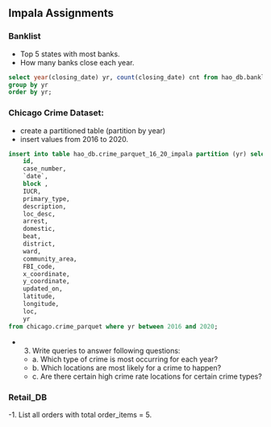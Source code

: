 ## Impala Assignments

### Banklist
- Top 5 states with most banks.
- How many banks close each year.
```sql
select year(closing_date) yr, count(closing_date) cnt from hao_db.banklist_parquet
group by yr
order by yr;
```

### Chicago Crime Dataset:
- create a partitioned table (partition by year)
- insert values from 2016 to 2020.
```sql
insert into table hao_db.crime_parquet_16_20_impala partition (yr) select 
    id,
    case_number,
    `date`,
    block ,
    IUCR,
    primary_type,
    description,
    loc_desc,
    arrest,
    domestic,
    beat,
    district,
    ward,
    community_area,
    FBI_code,
    x_coordinate,
    y_coordinate,
    updated_on,
    latitude,
    longitude,
    loc,
    yr
from chicago.crime_parquet where yr between 2016 and 2020;
```

- 3. Write queries to answer following questions:
  - a. Which type of crime is most occurring for each year?
  - b. Which locations are most likely for a crime to happen?
  - c. Are there certain high crime rate locations for certain crime types?

### Retail_DB
-1. List all orders with total order_items = 5.
